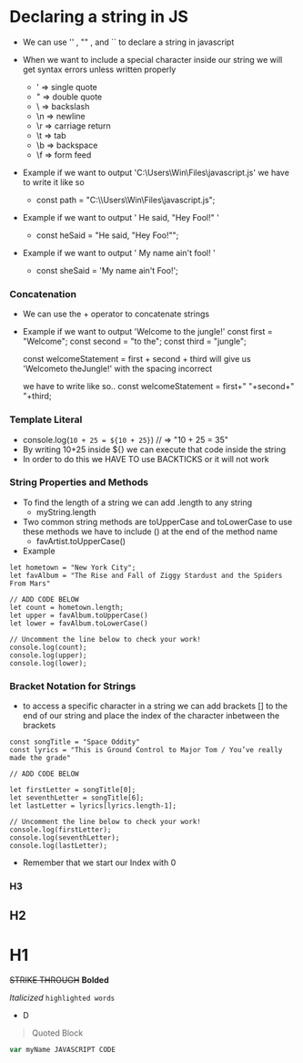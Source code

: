 
# Declaring a string in JS
- We can use '' , "" , and `` to declare a string in javascript 
- When we want to include a special character inside our string we will get syntax errors unless written properly
    - \' => single quote
    - \" => double quote
    - \\ => backslash
    - \n => newline
    - \r => carriage return
    - \t => tab
    - \b => backspace
    - \f => form feed

- Example if we want to output 'C:\Users\Win\Files\javascript.js' we have to write it like so
    - const path = "C:\\\Users\\Win\\Files\\javascript.js";

- Example if we want to output
' He said, "Hey Fool!" ' 
    - const heSaid = "He said, \"Hey Foo!\"";

- Example if we want to output
' My name ain't fool! '
    - const sheSaid = 'My name ain\'t Foo!';



### Concatenation
- We can use the + operator to concatenate strings
- Example if we want to output 'Welcome to the jungle!'
    const first = "Welcome";
    const second = "to the";
    const third = "jungle";

    const welcomeStatement = first + second + third 
    will give us 'Welcometo theJungle!' with the spacing incorrect

    we have to write like so..
    const welcomeStatement = first+" "+second+" "+third;


### Template Literal 
- console.log(`10 + 25 = ${10 + 25}`) // => "10 + 25 = 35"
- By writing 10+25 inside ${} we can execute that code inside the string 
- In order to do this we HAVE TO use BACKTICKS or it will not work


### String Properties and Methods
- To find the length of a string we can add .length to any string
    - myString.length
- Two common string methods are toUpperCase and toLowerCase to use these methods we have to include () at the end of the method name
    - favArtist.toUpperCase()
- Example
```
let hometown = "New York City";
let favAlbum = "The Rise and Fall of Ziggy Stardust and the Spiders From Mars"

// ADD CODE BELOW
let count = hometown.length;
let upper = favAlbum.toUpperCase()
let lower = favAlbum.toLowerCase()

// Uncomment the line below to check your work!
console.log(count);
console.log(upper);
console.log(lower);
```

### Bracket Notation for Strings
- to access a specific character in a string we can add brackets [] to the end of our string and place the index of the character inbetween the brackets
```
const songTitle = "Space Oddity"
const lyrics = "This is Ground Control to Major Tom / You’ve really made the grade"

// ADD CODE BELOW

let firstLetter = songTitle[0];
let seventhLetter = songTitle[6];
let lastLetter = lyrics[lyrics.length-1];

// Uncomment the line below to check your work!
console.log(firstLetter);
console.log(seventhLetter);
console.log(lastLetter);
```
- Remember that we start our Index with 0 


### H3
## H2
# H1
~~STRIKE THROUGH~~
**Bolded**

*Italicized*
`highlighted words`
 - D
 >Quoted Block

 ```JAVASCRIPT
var myName JAVASCRIPT CODE
 ```






